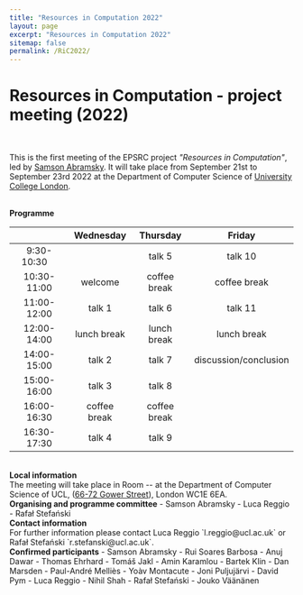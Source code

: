 ```yaml
---
title: "Resources in Computation 2022"
layout: page
excerpt: "Resources in Computation 2022"
sitemap: false
permalink: /RiC2022/
---
```


# Resources in Computation - project meeting (2022)

<br>

This is the first meeting of the EPSRC project _"Resources in Computation"_, led by [Samson Abramsky](http://www0.cs.ucl.ac.uk/people/S.Abramsky.html). It will take place from September 21st to September 23rd 2022 at the Department of Computer Science of [University College London](https://www.ucl.ac.uk/).

<br>
<b>Programme</b> <br />

|                          | **Wednesday** | **Thursday** | **Friday**            |
|:------------------------:|:-------------:|:------------:|:---------------------:|
| 9:30-10:30 &nbsp; &nbsp; |               | talk 5       | talk 10               |
| 10:30-11:00              | welcome       | coffee break | coffee break          |
| 11:00-12:00              | talk 1        | talk 6       | talk 11               |
| 12:00-14:00              | lunch break   | lunch break  | lunch break           |
| 14:00-15:00              | talk 2        | talk 7       | discussion/conclusion |
| 15:00-16:00              | talk 3        | talk 8       |                       |
| 16:00-16:30              | coffee break  | coffee break |                       |
| 16:30-17:30              | talk 4        | talk 9       |                       |



<br>
<b>Local information</b> <br /> The meeting will take place in Room -- at the Department of Computer Science of UCL, (<a href="http://www.ucl.ac.uk/maps/66-72-gower-street">66-72 Gower Street</a>), London WC1E 6EA. 

<br>
<b>Organising and programme committee</b>
- Samson Abramsky
- Luca Reggio
- Rafał Stefański

<br>
<b>Contact information</b> <br /> For further information please contact Luca Reggio `l.reggio@ucl.ac.uk` or Rafał Stefański `r.stefanski@ucl.ac.uk`.

<br>
<b>Confirmed participants</b>
- Samson Abramsky
- Rui Soares Barbosa
- Anuj Dawar
- Thomas Ehrhard
- Tomáš Jakl
- Amin Karamlou
- Bartek Klin
- Dan Marsden
- Paul-André Melliès
- Yoàv Montacute
- Joni Puljujärvi
- David Pym
- Luca Reggio
- Nihil Shah
- Rafał Stefański
- Jouko Väänänen




<br>